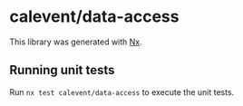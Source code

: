 # calevent/data-access

This library was generated with [Nx](https://nx.dev).

## Running unit tests

Run `nx test calevent/data-access` to execute the unit tests.
